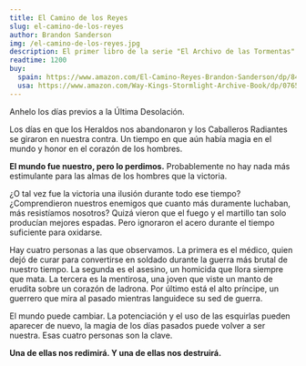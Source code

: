 ```yaml
---
title: El Camino de los Reyes
slug: el-camino-de-los-reyes
author: Brandon Sanderson
img: /el-camino-de-los-reyes.jpg
description: El primer libro de la serie "El Archivo de las Tormentas" de Brandon Sanderson.
readtime: 1200
buy:
  spain: https://www.amazon.com/El-Camino-Reyes-Brandon-Sanderson/dp/8416728031
  usa: https://www.amazon.com/Way-Kings-Stormlight-Archive-Book/dp/0765326353
---
```


Anhelo los días previos a la Última Desolación.

Los días en que los Heraldos nos abandonaron y los Caballeros Radiantes se giraron en nuestra contra. Un tiempo en que aún había magia en el mundo y honor en el corazón de los hombres.

**El mundo fue nuestro, pero lo perdimos.** Probablemente no hay nada más estimulante para las almas de los hombres que la victoria.

¿O tal vez fue la victoria una ilusión durante todo ese tiempo? ¿Comprendieron nuestros enemigos que cuanto más duramente luchaban, más resistíamos nosotros? Quizá vieron que el fuego y el martillo tan solo producían mejores espadas. Pero ignoraron el acero durante el tiempo suficiente para oxidarse.

Hay cuatro personas a las que observamos. La primera es el médico, quien dejó de curar para convertirse en soldado durante la guerra más brutal de nuestro tiempo. La segunda es el asesino, un homicida que llora siempre que mata. La tercera es la mentirosa, una joven que viste un manto de erudita sobre un corazón de ladrona. Por último está el alto príncipe, un guerrero que mira al pasado mientras languidece su sed de guerra.

El mundo puede cambiar. La potenciación y el uso de las esquirlas pueden aparecer de nuevo, la magia de los días pasados puede volver a ser nuestra. Esas cuatro personas son la clave.

**Una de ellas nos redimirá. Y una de ellas nos destruirá.**
